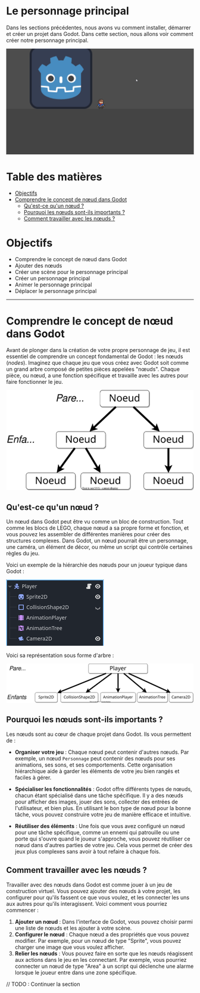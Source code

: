 # Le personnage principal <!-- omit in toc -->

Dans les sections précédentes, nous avons vu comment installer, démarrer et créer un projet dans Godot. Dans cette section, nous allons voir comment créer notre personnage principal.

![alt text](assets/main_character_intro.gif)

# Table des matières <!-- omit in toc -->
- [Objectifs](#objectifs)
- [Comprendre le concept de nœud dans Godot](#comprendre-le-concept-de-nœud-dans-godot)
  - [Qu'est-ce qu'un nœud ?](#quest-ce-quun-nœud-)
  - [Pourquoi les nœuds sont-ils importants ?](#pourquoi-les-nœuds-sont-ils-importants-)
  - [Comment travailler avec les nœuds ?](#comment-travailler-avec-les-nœuds-)

# Objectifs
- Comprendre le concept de nœud dans Godot
- Ajouter des nœuds
- Créer une scène pour le personnage principal
- Créer un personnage principal
- Animer le personnage principal
- Déplacer le personnage principal

---

# Comprendre le concept de nœud dans Godot
Avant de plonger dans la création de votre propre personnage de jeu, il est essentiel de comprendre un concept fondamental de Godot : les nœuds (*nodes*). Imaginez que chaque jeu que vous créez avec Godot soit comme un grand arbre composé de petites pièces appelées "nœuds". Chaque pièce, ou nœud, a une fonction spécifique et travaille avec les autres pour faire fonctionner le jeu.

![alt text](assets/godot_nodes.svg)

## Qu'est-ce qu'un nœud ?

Un nœud dans Godot peut être vu comme un bloc de construction. Tout comme les blocs de LEGO, chaque nœud a sa propre forme et fonction, et vous pouvez les assembler de différentes manières pour créer des structures complexes. Dans Godot, un nœud pourrait être un personnage, une caméra, un élément de décor, ou même un script qui contrôle certaines règles du jeu.

Voici un exemple de la hiérarchie des nœuds pour un joueur typique dans Godot :

![alt text](assets/godot_player_nodes.png)

Voici sa représentation sous forme d'arbre :

![alt text](assets/godot_player_nodes_tree.svg)

## Pourquoi les nœuds sont-ils importants ?

Les nœuds sont au cœur de chaque projet dans Godot. Ils vous permettent de :

- **Organiser votre jeu** : Chaque nœud peut contenir d'autres nœuds. Par exemple, un nœud `Personnage` peut contenir des nœuds pour ses animations, ses sons, et ses comportements. Cette organisation hiérarchique aide à garder les éléments de votre jeu bien rangés et faciles à gérer.
  
- **Spécialiser les fonctionnalités** : Godot offre différents types de nœuds, chacun étant spécialisé dans une tâche spécifique. Il y a des nœuds pour afficher des images, jouer des sons, collecter des entrées de l'utilisateur, et bien plus. En utilisant le bon type de nœud pour la bonne tâche, vous pouvez construire votre jeu de manière efficace et intuitive.

- **Réutiliser des éléments** : Une fois que vous avez configuré un nœud pour une tâche spécifique, comme un ennemi qui patrouille ou une porte qui s'ouvre quand le joueur s'approche, vous pouvez réutiliser ce nœud dans d'autres parties de votre jeu. Cela vous permet de créer des jeux plus complexes sans avoir à tout refaire à chaque fois.

## Comment travailler avec les nœuds ?

Travailler avec des nœuds dans Godot est comme jouer à un jeu de construction virtuel. Vous pouvez ajouter des nœuds à votre projet, les configurer pour qu'ils fassent ce que vous voulez, et les connecter les uns aux autres pour qu'ils interagissent. Voici comment vous pourriez commencer :

1. **Ajouter un nœud** : Dans l'interface de Godot, vous pouvez choisir parmi une liste de nœuds et les ajouter à votre scène.
2. **Configurer le nœud** : Chaque nœud a des propriétés que vous pouvez modifier. Par exemple, pour un nœud de type "Sprite", vous pouvez charger une image que vous voulez afficher.
3. **Relier les nœuds** : Vous pouvez faire en sorte que les nœuds réagissent aux actions dans le jeu en les connectant. Par exemple, vous pourriez connecter un nœud de type "Area" à un script qui déclenche une alarme lorsque le joueur entre dans une zone spécifique.

// TODO : Continuer la section

